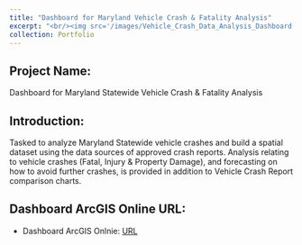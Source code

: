 ```yaml
---
title: "Dashboard for Maryland Vehicle Crash & Fatality Analysis"
excerpt: "<br/><img src='/images/Vehicle_Crash_Data_Analysis_Dashboard.png'>"      
collection: Portfolio
---
```


## Project Name: 
Dashboard for Maryland Statewide Vehicle Crash & Fatality Analysis

## Introduction: 
Tasked to analyze Maryland Statewide vehicle crashes and build a spatial dataset using the data sources of approved crash
reports. Analysis relating to vehicle crashes (Fatal, Injury & Property Damage), and forecasting on how to avoid further
crashes, is provided in addition to Vehicle Crash Report comparison charts.

## Dashboard ArcGIS Online URL:

 - Dashboard ArcGIS Onlnie: <a href="https://sss-inc.maps.arcgis.com/apps/dashboards/0d9e80bf3570491fb2a8b1ccaceada1f">URL</a>
